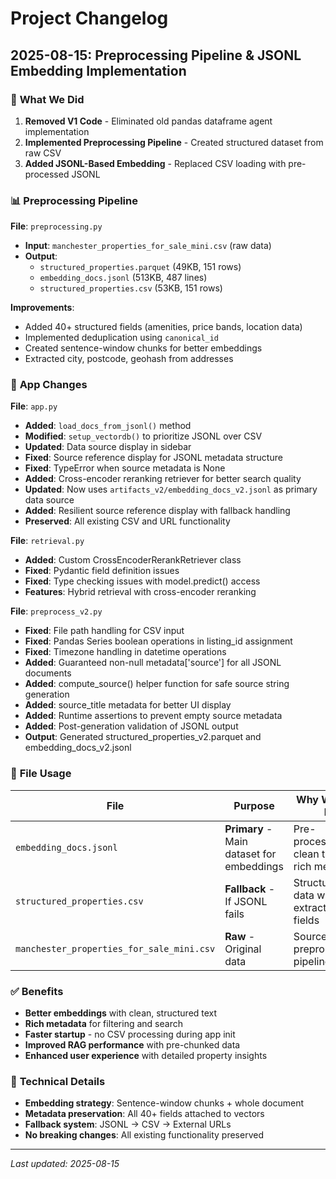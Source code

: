 # Project Changelog

## 2025-08-15: Preprocessing Pipeline & JSONL Embedding Implementation

### 🎯 **What We Did**

1. **Removed V1 Code** - Eliminated old pandas dataframe agent implementation
2. **Implemented Preprocessing Pipeline** - Created structured dataset from raw CSV
3. **Added JSONL-Based Embedding** - Replaced CSV loading with pre-processed JSONL

### 📊 **Preprocessing Pipeline**

**File**: `preprocessing.py`
- **Input**: `manchester_properties_for_sale_mini.csv` (raw data)
- **Output**: 
  - `structured_properties.parquet` (49KB, 151 rows)
  - `embedding_docs.jsonl` (513KB, 487 lines)
  - `structured_properties.csv` (53KB, 151 rows)

**Improvements**:
- Added 40+ structured fields (amenities, price bands, location data)
- Implemented deduplication using `canonical_id`
- Created sentence-window chunks for better embeddings
- Extracted city, postcode, geohash from addresses

### 🔄 **App Changes**

**File**: `app.py`
- **Added**: `load_docs_from_jsonl()` method
- **Modified**: `setup_vectordb()` to prioritize JSONL over CSV
- **Updated**: Data source display in sidebar
- **Fixed**: Source reference display for JSONL metadata structure
- **Fixed**: TypeError when source metadata is None
- **Added**: Cross-encoder reranking retriever for better search quality
- **Updated**: Now uses `artifacts_v2/embedding_docs_v2.jsonl` as primary data source
- **Added**: Resilient source reference display with fallback handling
- **Preserved**: All existing CSV and URL functionality

**File**: `retrieval.py`
- **Added**: Custom CrossEncoderRerankRetriever class
- **Fixed**: Pydantic field definition issues
- **Fixed**: Type checking issues with model.predict() access
- **Features**: Hybrid retrieval with cross-encoder reranking

**File**: `preprocess_v2.py`
- **Fixed**: File path handling for CSV input
- **Fixed**: Pandas Series boolean operations in listing_id assignment
- **Fixed**: Timezone handling in datetime operations
- **Added**: Guaranteed non-null metadata['source'] for all JSONL documents
- **Added**: compute_source() helper function for safe source string generation
- **Added**: source_title metadata for better UI display
- **Added**: Runtime assertions to prevent empty source metadata
- **Added**: Post-generation validation of JSONL output
- **Output**: Generated structured_properties_v2.parquet and embedding_docs_v2.jsonl

### 📁 **File Usage**

| File                                      | Purpose                                   | Why We Use It                             |
| ----------------------------------------- | ----------------------------------------- | ----------------------------------------- |
| `embedding_docs.jsonl`                    | **Primary** - Main dataset for embeddings | Pre-processed, clean text, rich metadata  |
| `structured_properties.csv`               | **Fallback** - If JSONL fails             | Structured data with all extracted fields |
| `manchester_properties_for_sale_mini.csv` | **Raw** - Original data                   | Source for preprocessing pipeline         |

### ✅ **Benefits**

- **Better embeddings** with clean, structured text
- **Rich metadata** for filtering and search
- **Faster startup** - no CSV processing during app init
- **Improved RAG performance** with pre-chunked data
- **Enhanced user experience** with detailed property insights

### 🔧 **Technical Details**

- **Embedding strategy**: Sentence-window chunks + whole document
- **Metadata preservation**: All 40+ fields attached to vectors
- **Fallback system**: JSONL → CSV → External URLs
- **No breaking changes**: All existing functionality preserved

---
*Last updated: 2025-08-15*

